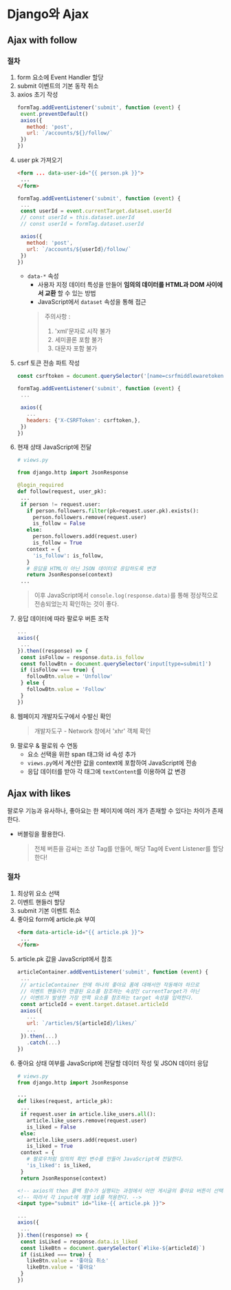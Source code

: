 # Django와 Ajax
## Ajax with follow
### 절차
1. form 요소에 Event Handler 할당
2. submit 이벤트의 기본 동작 취소
3. axios 초기 작성
   ```javascript
   formTag.addEventListener('submit', function (event) {
    event.preventDefault()
    axios({
      method: 'post',
      url: `/accounts/${}/follow/`
    })
   })
   ```
4. user pk 가져오기
   ```html
   <form ... data-user-id="{{ person.pk }}">
    ...
   </form>
   ```
   ```javascript
   formTag.addEventListener('submit', function (event) {
    ...
    const userId = event.currentTarget.dataset.userId
    // const userId = this.dataset.userId
    // const userId = formTag.dataset.userId

    axios({
      method: 'post',
      url: `/accounts/${userId}/follow/`
    })
   })
   ```
   - `data-*` 속성
     - 사용자 지정 데이터 특성을 만들어 **임의의 데이터를 HTML과 DOM 사이에서 교환** 할 수 있는 방법
     - JavaScript에서 `dataset` 속성을 통해 접근
     > 주의사항 :
     > 1. 'xml'문자로 시작 불가
     > 2. 세미콜론 포함 불가
     > 3. 대문자 포함 불가
5. csrf 토큰 전송 파트 작성
   ```javascript
   const csrftoken = document.querySelector('[name=csrfmiddlewaretoken]').value

   formTag.addEventListener('submit', function (event) {
    ...

    axios({
      ...
      headers: {'X-CSRFToken': csrftoken,},
    })
   })
   ```
6. 현재 상태 JavaScript에 전달
   ```python
   # views.py

   from django.http import JsonResponse

   @login_required
   def follow(request, user_pk):
    ...
    if person != request.user:
      if person.followers.filter(pk=request.user.pk).exists():
        person.followers.remove(request.user)
        is_follow = False
      else:
        person.followers.add(request.user)
        is_follow = True
      context = {
        'is_follow': is_follow,
      }
      # 응답을 HTML이 아닌 JSON 데이터로 응답하도록 변경
      return JsonResponse(context)
    ...
   ```
   > 이후 JavaScript에서 `console.log(response.data)`를 통해 정상적으로 전송되었는지 확인하는 것이 좋다.
7. 응답 데이터에 따라 팔로우 버튼 조작
   ```javascript
   ...
   axios({
    ...
   }).then((response) => {
    const isFollow = response.data.is_follow
    const followBtn = document.querySelector('input[type=submit]')
    if (isFollow === true) {
      followBtn.value = 'Unfollow'
    } else {
      followBtn.value = 'Follow'
    }
   })
   ```
8. 웹페이지 개발자도구에서 수발신 확인
   > 개발자도구 - Network 창에서 'xhr' 객체 확인
9. 팔로우 & 팔로워 수 연동
    - 요소 선택을 위한 span 태그와 id 속성 추가
    - `views.py`에서 계산한 값을 context에 포함하여 JavaScript에 전송
    - 응답 데이터를 받아 각 태그에 `textContent`를 이용하여 값 변경

## Ajax with likes
팔로우 기능과 유사하나, 좋아요는 한 페이지에 여러 개가 존재할 수 있다는 차이가 존재한다.
- 버블링을 활용한다.
  > 전체 버튼을 감싸는 조상 Tag를 만들어, 해당 Tag에 Event Listener를 할당한다!

### 절차
1. 최상위 요소 선택
2. 이벤트 핸들러 할당
3. submit 기본 이벤트 취소
4. 좋아요 form에 article.pk 부여
   ```html
   <form data-article-id="{{ article.pk }}">
    ...
   </form>
5. article.pk 값을 JavaScript에서 참조
   ```javascript
   articleContainer.addEventListener('submit', function (event) {
    ...
    // articleContainer 안에 하나의 좋아요 폼에 대해서만 작동해야 하므로
    // 이벤트 핸들러가 연결된 요소를 참조하는 속성인 currentTarget가 아닌
    // 이벤트가 발생한 가장 안쪽 요소를 참조하는 target 속성을 입력한다.
    const articleId = event.target.dataset.articleId
    axios({
      ...
      url: `/articles/${articleId}/likes/`
      ...
    }).then(...)
      .catch(...)
   })
6. 좋아요 상태 여부를 JavaScript에 전달할 데이터 작성 및 JSON 데이터 응답
   ```python
   # views.py
   from django.http import JsonResponse

   ...
   def likes(request, article_pk):
    ...
    if request.user in article.like_users.all():
      article.like_users.remove(request.user)
      is_liked = False
    else:
      article.like_users.add(request.user)
      is_liked = True
    context = {
      # 팔로우처럼 임의의 확인 변수를 만들어 JavaScript에 전달한다.
      'is_liked': is_liked,
    }
    return JsonResponse(context)
   ```
   ```html
   <!-- axios의 then 콜백 함수가 실행되는 과정에서 어떤 게시글의 좋아요 버튼이 선택되었는지 구분이 필요하다 -->
   <!-- 따라서 각 input에 개별 id를 적용한다. -->
   <input type="submit" id="like-{{ article.pk }}">
   ```
   ```javascript
   ...
   axios({
    ...
   }).then((response) => {
    const isLiked = response.data.is_liked
    const likeBtn = document.querySelector(`#like-${articleId}`)
    if (isLiked === true) {
      likeBtn.value = '좋아요 취소'
      likeBtn.value = '좋아요'
    }
   })
   ```

